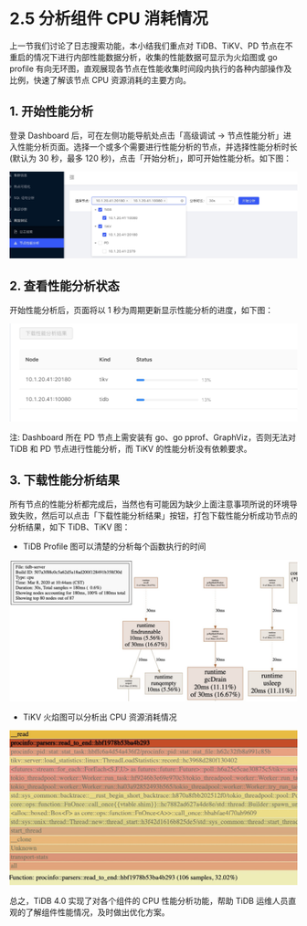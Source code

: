 # 2.5 分析组件 CPU 消耗情况

上一节我们讨论了日志搜索功能，本小结我们重点对 TiDB、TiKV、PD 节点在不重启的情况下进行内部性能数据分析，收集的性能数据可显示为火焰图或 go profile 有向无环图，直观展现各节点在性能收集时间段内执行的各种内部操作及比例，快速了解该节点 CPU 资源消耗的主要方向。

## 1. 开始性能分析

登录 Dashboard 后，可在左侧功能导航处点击「高级调试 → 节点性能分析」进入性能分析页面。选择一个或多个需要进行性能分析的节点，并选择性能分析时长(默认为 30 秒，最多 120 秒)，点击「开始分析」，即可开始性能分析。如下图：

![](/res/session3/chapter2/profiling/1.jpg)

## 2. 查看性能分析状态

开始性能分析后，页面将以 1 秒为周期更新显示性能分析的进度，如下图：

![](/res/session3/chapter2/profiling/2.jpg)

注: Dashboard 所在 PD 节点上需安装有 go、go pprof、GraphViz，否则无法对 TiDB 和 PD 节点进行性能分析，而 TiKV 的性能分析没有依赖要求。

## 3. 下载性能分析结果

所有节点的性能分析都完成后，当然也有可能因为缺少上面注意事项所说的环境导致失败，然后可以点击「下载性能分析结果」按钮，打包下载性能分析成功节点的分析结果，如下 TiDB、TiKV 图：

- TiDB Profile 图可以清楚的分析每个函数执行的时间

![](/res/session3/chapter2/profiling/tidb.jpg)

- TiKV 火焰图可以分析出 CPU 资源消耗情况

![](/res/session3/chapter2/profiling/tikv.jpg)

总之，TiDB 4.0 实现了对各个组件的 CPU 性能分析功能，帮助 TiDB 运维人员直观的了解组件性能情况，及时做出优化方案。
